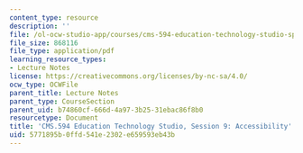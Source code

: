 ```yaml
---
content_type: resource
description: ''
file: /ol-ocw-studio-app/courses/cms-594-education-technology-studio-spring-2019/5771895b0ffd541e2302e659593eb43b_MITCMS_594S19_ses9.pdf
file_size: 868116
file_type: application/pdf
learning_resource_types:
- Lecture Notes
license: https://creativecommons.org/licenses/by-nc-sa/4.0/
ocw_type: OCWFile
parent_title: Lecture Notes
parent_type: CourseSection
parent_uid: b74860cf-666d-4a97-3b25-31ebac86f8b0
resourcetype: Document
title: 'CMS.594 Education Technology Studio, Session 9: Accessibility'
uid: 5771895b-0ffd-541e-2302-e659593eb43b
---
```

